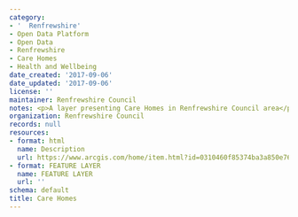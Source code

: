 ```yaml
---
category:
- '  Renfrewshire'
- Open Data Platform
- Open Data
- Renfrewshire
- Care Homes
- Health and Wellbeing
date_created: '2017-09-06'
date_updated: '2017-09-06'
license: ''
maintainer: Renfrewshire Council
notes: <p>A layer presenting Care Homes in Renfrewshire Council area</p>
organization: Renfrewshire Council
records: null
resources:
- format: html
  name: Description
  url: https://www.arcgis.com/home/item.html?id=0310460f85374ba3a850e76f1fd84b34
- format: FEATURE LAYER
  name: FEATURE LAYER
  url: ''
schema: default
title: Care Homes
---
```

